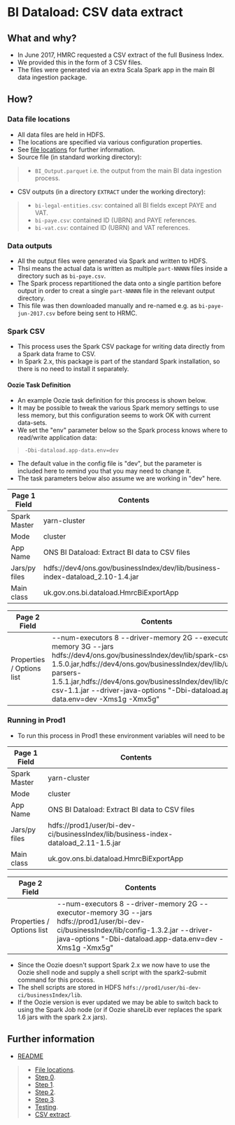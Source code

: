 # BI Dataload: CSV data extract #


## What and why? ##

* In June 2017, HMRC requested a CSV extract of the full Business Index.
* We provided this in the form of 3 CSV files.  
* The files were generated via an extra Scala Spark app in the main BI data ingestion package.

## How? ##

### Data file locations ###

* All data files are held in HDFS.
* The locations are specified via various configuration properties.
* See [file locations](./bi-dataload-step-1.md) for further information.
* Source file (in standard working directory):

> * `BI_Output.parquet` i.e. the output from the main BI data ingestion process.

* CSV outputs (in a directory `EXTRACT` under the working directory):

> * `bi-legal-entities.csv`: contained all BI fields except PAYE and VAT.
> * `bi-paye.csv`: contained ID (UBRN) and PAYE references.
> * `bi-vat.csv`: contained ID (UBRN) and VAT references.

### Data outputs ###

* All the output files were generated via Spark and written to HDFS.
* Thsi means the actual data is written as multiple `part-NNNNN` files inside a directory such as `bi-paye.csv`.
* The Spark process repartitioned the data onto a single partition before output  in order to creat a single `part-NNNNN` file in the relevant output directory.
* This file was then downloaded manually and re-named e.g. as `bi-paye-jun-2017.csv` before being sent to HRMC.

### Spark CSV ###

* This process uses the Spark CSV package for writing data directly from a Spark data frame to CSV.
* In Spark 2.x, this package is part of the standard Spark installation, so there is no need to install it separately.

#### Oozie Task Definition ####

* An example Oozie task definition for this process is shown below.
* It may be possible to tweak the various Spark memory settings to use less memory, but this configuration seems to work OK with current data-sets.
* We set the "env" parameter below so the Spark process knows where to read/write application data:

>	`-Dbi-dataload.app-data.env=dev`

* The default value in the config file is "dev", but the parameter is included here to  remind you that you may need to change it.
* The task parameters below also assume we are working in "dev" here.


Page 1 Field | Contents
------------- | -------------
Spark Master  | yarn-cluster
Mode  | cluster
App Name | ONS BI Dataload: Extract BI data to CSV files
Jars/py files | hdfs://dev4/ons.gov/businessIndex/dev/lib/business-index-dataload_2.10-1.4.jar
Main class | uk.gov.ons.bi.dataload.HmrcBiExportApp

Page 2 Field | Contents
------------- | -------------
Properties / Options list | --num-executors 8 --driver-memory 2G --executor-memory 3G --jars hdfs://dev4/ons.gov/businessIndex/dev/lib/spark-csv_2.10-1.5.0.jar,hdfs://dev4/ons.gov/businessIndex/dev/lib/univocity-parsers-1.5.1.jar,hdfs://dev4/ons.gov/businessIndex/dev/lib/commons-csv-1.1.jar --driver-java-options "-Dbi-dataload.app-data.env=dev -Xms1g -Xmx5g"

### Running in Prod1 ###

* To run this process in Prod1 these environment variables will need to be

Page 1 Field | Contents
------------- | -------------
Spark Master  | yarn-cluster
Mode  | cluster
App Name | ONS BI Dataload: Extract BI data to CSV files
Jars/py files | hdfs://prod1/user/bi-dev-ci/businessIndex/lib/business-index-dataload_2.11-1.5.jar
Main class | uk.gov.ons.bi.dataload.HmrcBiExportApp

Page 2 Field | Contents
------------- | -------------
Properties / Options list | --num-executors 8 --driver-memory 2G --executor-memory 3G --jars hdfs://prod1/user/bi-dev-ci/businessIndex/lib/config-1.3.2.jar --driver-java-options "-Dbi-dataload.app-data.env=dev -Xms1g -Xmx5g"

* Since the Oozie doesn't support Spark 2.x we now have to use the Oozie shell node and supply a shell script with the spark2-submit command for this process.
* The shell scripts are stored in HDFS `hdfs://prod1/user/bi-dev-ci/businessIndex/lib`.
* If the Oozie version is ever updated we may be able to switch back to using the Spark Job node (or if Oozie shareLib ever replaces the spark 1.6 jars with the spark 2.x jars).

## Further information ##

* [README](../README.md)

> * [File locations](./bi-dataload-file-locations.md).
> * [Step 0](./bi-dataload-step-0.md).
> * [Step 1](./bi-dataload-step-1.md).
> * [Step 2](./bi-dataload-step-2.md).
> * [Step 3](./bi-dataload-step-3.md).
> * [Testing](./bi-dataload-testing.md).
> * [CSV extract](./bi-dataload-csv-extract.md).
